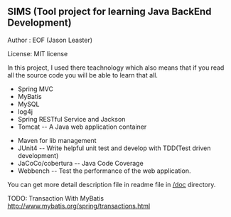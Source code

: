 ## SIMS (Tool project for learning Java BackEnd Development)

Author :   EOF (Jason Leaster)

License:   MIT license


In this project, I used there teachnology which also means that if you read 
all the source code you will be able to learn that all.

* Spring MVC 
* MyBatis 
* MySQL 
* log4j
* Spring RESTful Service and Jackson
* Tomcat -- A Java web application container
<!-- * ActiveMQ -- Message Queue for email deliver -->
* Maven for lib management
* JUnit4 -- Write helpful unit test and develop with TDD(Test driven development)
* JaCoCo/cobertura -- Java Code Coverage
* Webbench -- Test the performance of the web application.


You can get more detail description file in readme file in [/doc](./doc) directory.

TODO:
Transaction With MyBatis
http://www.mybatis.org/spring/transactions.html
